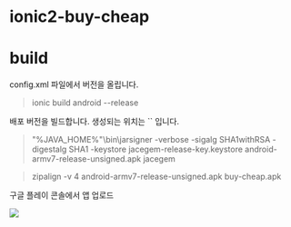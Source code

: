 # ionic2-buy-cheap

# build

config.xml 파일에서 버전을 올립니다. 

> ionic build android --release

배포 버전을 빌드합니다. 생성되는 위치는 `` 입니다. 

> "%JAVA_HOME%"\bin\jarsigner -verbose -sigalg SHA1withRSA -digestalg SHA1 -keystore jacegem-release-key.keystore android-armv7-release-unsigned.apk jacegem

> zipalign -v 4 android-armv7-release-unsigned.apk buy-cheap.apk

구글 플레이 콘솔에서 앱 업로드

![](https://goo.gl/ZMHHbS)

